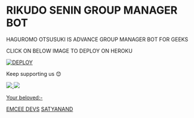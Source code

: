 # RIKUDO SENIN GROUP MANAGER BOT

HAGUROMO OTSUSUKI IS ADVANCE GROUP MANAGER BOT FOR GEEKS 

CLICK ON BELOW IMAGE TO DEPLOY ON HEROKU 

[![DEPLOY](https://telegra.ph/file/eb96601d279cbbe5538f9.jpg)](https://heroku.com/deploy?template=https://github.com/Gangsterofficial/EMCEE)

Keep supporting us 😊

<a href="https://github.com/satyanandatripathi/emcee" alt="GitHub repo size"> <img src="https://img.shields.io/github/repo-size/satyanandatripathi/emcee" />
<a href="https://t.me/Emcee_Support" alt="Telegram!"> <img src="https://aleen42.github.io/badges/src/telegram.svg" /> 


Your beloved:-

[EMCEE DEVS](https://t.me/Emcee_Devs)
[SATYANAND](https://t.me/satyanandatripathi)
